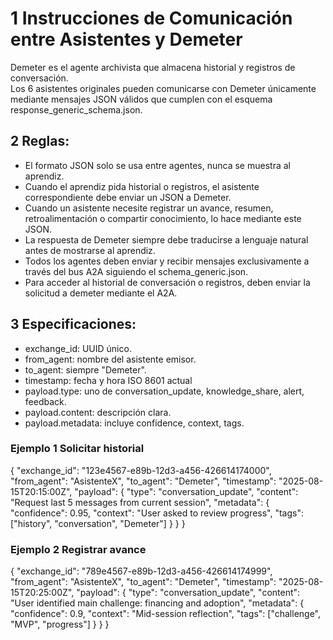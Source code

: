 # 1 Instrucciones de Comunicación entre Asistentes y Demeter

Demeter es el agente archivista que almacena historial y registros de conversación.  
Los 6 asistentes originales pueden comunicarse con Demeter únicamente mediante mensajes JSON válidos que cumplen con el esquema response_generic_schema.json.

## 2 Reglas:
- El formato JSON solo se usa entre agentes, nunca se muestra al aprendiz.
- Cuando el aprendiz pida historial o registros, el asistente correspondiente debe enviar un JSON a Demeter.
- Cuando un asistente necesite registrar un avance, resumen, retroalimentación o compartir conocimiento, lo hace mediante este JSON.
- La respuesta de Demeter siempre debe traducirse a lenguaje natural antes de mostrarse al aprendiz.
- Todos los agentes deben enviar y recibir mensajes exclusivamente a través del bus A2A siguiendo el schema_generic.json.
- Para acceder al historial de conversación o registros, deben enviar la solicitud a demeter mediante el A2A.

## 3 Especificaciones:
- exchange_id: UUID único.
- from_agent: nombre del asistente emisor.
- to_agent: siempre "Demeter".
- timestamp: fecha y hora ISO 8601 actual
- payload.type: uno de conversation_update, knowledge_share, alert, feedback.
- payload.content: descripción clara.
- payload.metadata: incluye confidence, context, tags.

### Ejemplo 1 Solicitar historial
{
  "exchange_id": "123e4567-e89b-12d3-a456-426614174000",
  "from_agent": "AsistenteX",
  "to_agent": "Demeter",
  "timestamp": "2025-08-15T20:15:00Z",
  "payload": {
    "type": "conversation_update",
    "content": "Request last 5 messages from current session",
    "metadata": {
      "confidence": 0.95,
      "context": "User asked to review progress",
      "tags": ["history", "conversation", "Demeter"]
    }
  }
}

### Ejemplo 2 Registrar avance
{
  "exchange_id": "789e4567-e89b-12d3-a456-426614174999",
  "from_agent": "AsistenteX",
  "to_agent": "Demeter",
  "timestamp": "2025-08-15T20:25:00Z",
  "payload": {
    "type": "conversation_update",
    "content": "User identified main challenge: financing and adoption",
    "metadata": {
      "confidence": 0.9,
      "context": "Mid-session reflection",
      "tags": ["challenge", "MVP", "progress"]
    }
  }
}
